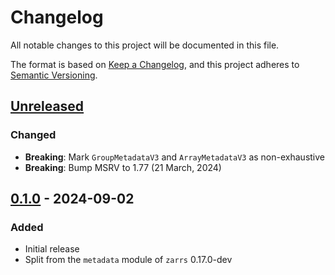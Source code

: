 # Changelog

All notable changes to this project will be documented in this file.

The format is based on [Keep a Changelog](https://keepachangelog.com/en/1.0.0/),
and this project adheres to [Semantic Versioning](https://semver.org/spec/v2.0.0.html).

## [Unreleased]

### Changed
 - **Breaking**: Mark `GroupMetadataV3` and `ArrayMetadataV3` as non-exhaustive
 - **Breaking**: Bump MSRV to 1.77 (21 March, 2024)

## [0.1.0] - 2024-09-02

### Added
 - Initial release
 - Split from the `metadata` module of `zarrs` 0.17.0-dev

[unreleased]: https://github.com/LDeakin/zarrs/compare/zarrs_metadata-v0.1.0...HEAD
[0.1.0]: https://github.com/LDeakin/zarrs/releases/tag/zarrs_metadata-v0.1.0
